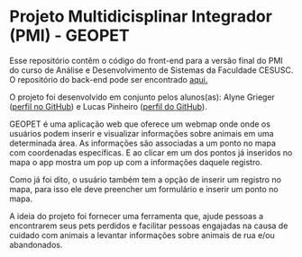 # Projeto Multidicisplinar Integrador (PMI) - GEOPET

Esse repositório contêm o código do front-end para a versão final do PMI do curso de Análise e Desenvolvimento de Sistemas da Faculdade CESUSC. O repositório do back-end pode ser encontrado [aqui.](https://github.com/alynegrieger/geopet_api)

O projeto foi desenvolvido em conjunto pelos alunos(as): Alyne Grieger ([perfil no GitHub](https://github.com/alynegrieger)) e Lucas Pinheiro ([perfil do GitHub](https://github.com/lucazpinheiro)).


GEOPET é uma aplicação web que oferece um webmap onde onde os usuários podem inserir e visualizar informações sobre animais em uma determinada área. As informações são associadas a um ponto no mapa com coordenadas específicas. E ao clicar em um dos pontos já inseridos no mapa o app mostra um pop up com a informações daquele registro.

Como já foi dito, o usuário também tem a opção de inserir um registro no mapa, para isso ele deve preencher um formulário e inserir um ponto no mapa.

A ideia do projeto foi fornecer uma ferramenta que, ajude pessoas a encontrarem seus pets perdidos e facilitar pessoas engajadas na causa de cuidado com animais a levantar informações sobre animais de rua e/ou abandonados.


